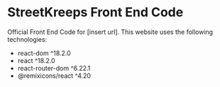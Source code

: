 # StreetKreeps Front End Code

Official Front End Code for [insert url]. This website uses the following technologies:

- react-dom ^18.2.0
- react ^18.2.0
- react-router-dom ^6.22.1
- @remixicons/react ^4.20
